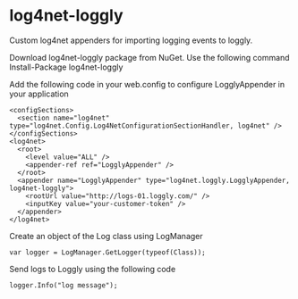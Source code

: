 log4net-loggly
==============

Custom log4net appenders for importing logging events to loggly.

Download log4net-loggly package from NuGet. Use the following command
    Install-Package log4net-loggly

Add the following code in your web.config to configure LogglyAppender in your application

    <configSections>
      <section name="log4net" type="log4net.Config.Log4NetConfigurationSectionHandler, log4net" />
    </configSections>
    <log4net>
      <root>
        <level value="ALL" />
        <appender-ref ref="LogglyAppender" />
      </root>
      <appender name="LogglyAppender" type="log4net.loggly.LogglyAppender, log4net-loggly">
        <rootUrl value="http://logs-01.loggly.com/" />
        <inputKey value="your-customer-token" />
      </appender>
    </log4net>
    

Create an object of the Log class using LogManager

    var logger = LogManager.GetLogger(typeof(Class));
    
Send logs to Loggly using the following code
  
    logger.Info("log message");
